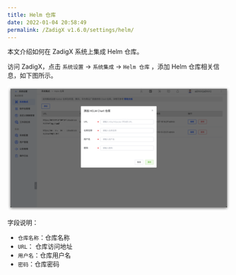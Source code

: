 ```yaml
---
title: Helm 仓库
date: 2022-01-04 20:58:49
permalink: /ZadigX v1.6.0/settings/helm/
---
```


本文介绍如何在 ZadigX 系统上集成 Helm 仓库。

访问 ZadigX，点击 `系统设置` -> `系统集成` -> `Helm 仓库` ，添加 Helm 仓库相关信息，如下图所示。

![add_helm_repository](../../../_images/add_helm_repository.png)

字段说明：

- `仓库名称`：仓库名称
- `URL`： 仓库访问地址
- `用户名`：仓库用户名
- `密码`：仓库密码
